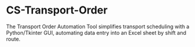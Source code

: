 # CS-Transport-Order
The Transport Order Automation Tool simplifies transport scheduling with a Python/Tkinter GUI, automating data entry into an Excel sheet by shift and route. 
